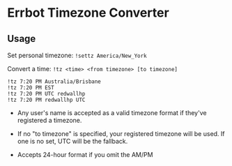 # Errbot Timezone Converter

## Usage
Set personal timezone: `!settz America/New_York`

Convert a time: `!tz <time> <from timezone> [to timezone]`

```
!tz 7:20 PM Australia/Brisbane
!tz 7:20 PM EST
!tz 7:20 PM UTC redwallhp
!tz 7:20 PM redwallhp UTC
```

* Any user's name is accepted as a valid timezone format if they've registered a timezone.

* If no "to timezone" is specified, your registered timezone will be used. If one is no set, UTC will be the fallback.

* Accepts 24-hour format if you omit the AM/PM
